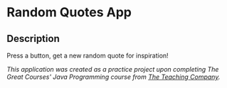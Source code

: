 # Random Quotes App

## Description

Press a button, get a new random quote for inspiration!

_This application was created as a practice project upon completing The Great Courses' Java Programming course from [The Teaching Company](https://www.thegreatcourses.com/)._
